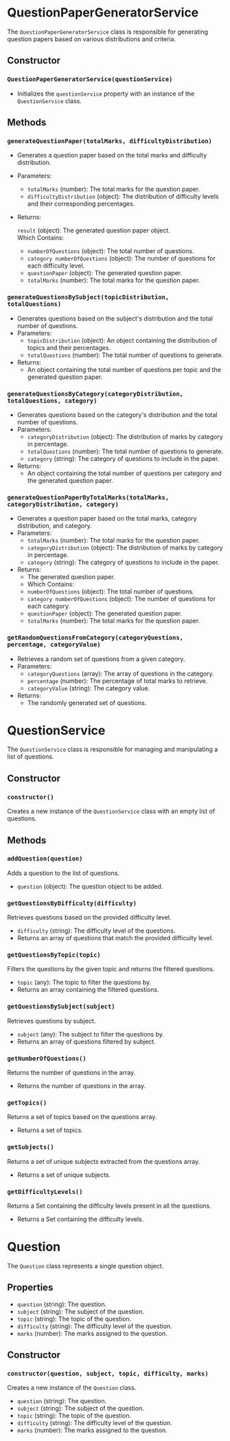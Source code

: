 # QuestionPaperGeneratorService

The `QuestionPaperGeneratorService` class is responsible for generating question papers based on various distributions and criteria.

## Constructor

### `QuestionPaperGeneratorService(questionService)`
- Initializes the `questionService` property with an instance of the `QuestionService` class.

## Methods

### `generateQuestionPaper(totalMarks, difficultyDistribution)`
- Generates a question paper based on the total marks and difficulty distribution.
- Parameters:
  - `totalMarks` (number): The total marks for the question paper.
  - `difficultyDistribution` (object): The distribution of difficulty levels and their corresponding percentages.
- Returns:<br>

   `result` (object): The generated question paper object. <br>
  Which Contains:
  - `numberOfQuestions` (object): The total number of questions.
  - `category numberOfQuestions` (object): The number of questions for each difficulty level.
  - `questionPaper` (object): The generated question paper.
  - `totalMarks` (number): The total marks for the question paper.

### `generateQuestionsBySubject(topicDistribution, totalQuestions)`
- Generates questions based on the subject's distribution and the total number of questions.
- Parameters:
  - `topicDistribution` (object): An object containing the distribution of topics and their percentages.
  - `totalQuestions` (number): The total number of questions to generate.
- Returns:
  - An object containing the total number of questions per topic and the generated question paper.

### `generateQuestionsByCategory(categoryDistribution, totalQuestions, category)`
- Generates questions based on the category's distribution and the total number of questions.
- Parameters:
  - `categoryDistribution` (object): The distribution of marks by category in percentage.
  - `totalQuestions` (number): The total number of questions to generate.
  - `category` (string): The category of questions to include in the paper.
- Returns:
  - An object containing the total number of questions per category and the generated question paper.

### `generateQuestionPaperByTotalMarks(totalMarks, categoryDistribution, category)`
- Generates a question paper based on the total marks, category distribution, and category.
- Parameters:
  - `totalMarks` (number): The total marks for the question paper.
  - `categoryDistribution` (object): The distribution of marks by category in percentage.
  - `category` (string): The category of questions to include in the paper.
- Returns:
  - The generated question paper.
  - Which Contains:
  - `numberOfQuestions` (object): The total number of questions.
  - `category numberOfQuestions` (object): The number of questions for each  category.
  - `questionPaper` (object): The generated question paper.
  - `totalMarks` (number): The total marks for the question paper.

### `getRandomQuestionsFromCategory(categoryQuestions, percentage, categoryValue)`
- Retrieves a random set of questions from a given category.
- Parameters:
  - `categoryQuestions` (array): The array of questions in the category.
  - `percentage` (number): The percentage of total marks to retrieve.
  - `categoryValue` (string): The category value.
- Returns:
  - The randomly generated set of questions.



# QuestionService

The `QuestionService` class is responsible for managing and manipulating a list of questions.

## Constructor

### `constructor()`

Creates a new instance of the `QuestionService` class with an empty list of questions.

## Methods

### `addQuestion(question)`

Adds a question to the list of questions.

- `question` (object): The question object to be added.

### `getQuestionsByDifficulty(difficulty)`

Retrieves questions based on the provided difficulty level.

- `difficulty` (string): The difficulty level of the questions.
- Returns an array of questions that match the provided difficulty level.

### `getQuestionsByTopic(topic)`

Filters the questions by the given topic and returns the filtered questions.

- `topic` (any): The topic to filter the questions by.
- Returns an array containing the filtered questions.

### `getQuestionsBySubject(subject)`

Retrieves questions by subject.

- `subject` (any): The subject to filter the questions by.
- Returns an array of questions filtered by subject.

### `getNumberOfQuestions()`

Returns the number of questions in the array.

- Returns the number of questions in the array.

### `getTopics()`

Returns a set of topics based on the questions array.

- Returns a set of topics.

### `getSubjects()`

Returns a set of unique subjects extracted from the questions array.

- Returns a set of unique subjects.

### `getDifficultyLevels()`

Returns a Set containing the difficulty levels present in all the questions.

- Returns a Set containing the difficulty levels.



# Question

The `Question` class represents a single question object.

## Properties

- `question` (string): The question.
- `subject` (string): The subject of the question.
- `topic` (string): The topic of the question.
- `difficulty` (string): The difficulty level of the question.
- `marks` (number): The marks assigned to the question.

## Constructor

### `constructor(question, subject, topic, difficulty, marks)`

Creates a new instance of the `Question` class.

- `question` (string): The question.
- `subject` (string): The subject of the question.
- `topic` (string): The topic of the question.
- `difficulty` (string): The difficulty level of the question.
- `marks` (number): The marks assigned to the question.

